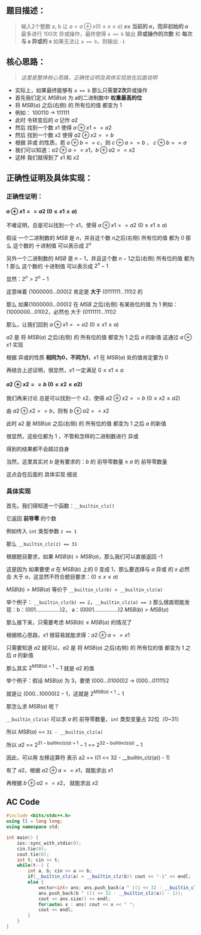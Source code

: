 ## 题目描述：

> 输入2个整数 a, b
> 让 $a = a ⊕ x  (0≤x≤a)$  **$x≤$ 当前的 $a$，而非初始的 $a$**
> 最多进行 100次 异或操作，最终使得 `a == b`
> 输出 **异或操作的次数** 和 **每次与 a 异或的 x**
> 如果无法让 `a == b`，则输出 `-1`

## 核心思路：

>*这里是整体核心思路，正确性证明及具体实现放在后面说明*

- 实际上，如果最终能够有 `a == b` 那么只需要**2次**异或操作
- 首先我们定义 $MSB(a)$ 为 a的二进制数中 **权重最高的位**
- 将 $MSB(a)$ 之后(右侧) 的 所有位的值 都变为 1
- 例如： 100110 -> 111111
- 此时 令转变后的 $a$ 记作 $a2$
- 然后 找到一个数 $x1$ 使得 $a ⊕ x1 == a2$
- 然后 找到一个数 $x2$ 使得 $a2 ⊕ x2 == b$
- 根据 异或 的性质，若 $a ⊕ b == c$，则 $c ⊕ a == b$ ， $c ⊕ b == a$
- 我们可以知道：$a2 ⊕ a == x1$，$b ⊕ a2 == x2$
- 这样 我们就得到了 $x1$ 和 $x2$


## 正确性证明及具体实现：

### 正确性证明：

#### $a ⊕ x1 == a2$ $(0≤x1≤a)$

不难证明，总是可以找到一个 $x1$，使得 $a ⊕ x1 == a2$ $(0≤x1≤a)$

假设 一个二进制数的 $MSB$ 是 $n$，并且这个数 $n$之后(右侧) 所有位的值 都为 0
那么 这个数的 十进制值 可以表示成 $2^n$

另外一个二进制数的 $MSB$ 是 $n-1$，并且这个数 $n-1$之后(右侧) 所有位的值 都为 1
那么 这个数的 十进制值 可以表示成 $2^n - 1$

显然：$2^n > 2^n - 1$

这意味着 $(1000000...000)2$ 肯定是 **大于** $(0111111...111)2$ 的

那么 如果$(1000000...000)2$ 在 $MSB$ 之后(右侧) 有某些位的值 为 1
例如：$(1000000...010)2$，必然也 大于 $(0111111...111)2$

那么，让我们回到  $a ⊕ x1 == a2$ $(0≤x1≤a)$

$a2$ 是 将 $MSB(a)$ 之后(右侧) 的 所有位的值 都变为 1 之后 $a$ 的新值
这通过 $a ⊕ x1$ 实现

根据 异或的性质 **相同为0，不同为1**，$x1$ 在 $MSB(a)$ 处的值肯定要为 0

再结合上述证明，很显然，$x1$ 一定满足 $0≤x1≤a$

#### $a2 ⊕ x2 == b$ $(0≤x2≤a2)$

我们再来讨论 总是可以找到一个 $x2$，使得 $a2 ⊕ x2 == b$ $(0≤x2≤a2)$

由 $a2 ⊕ x2 == b$，则有 $b ⊕ a2 == x2$

此时 a2 是 $MSB(a)$ 之后(右侧) 的 所有位的值 都变为 1 之后 $a$ 的新值

很显然，这些位都为 1 ，不管和怎样的二进制数进行 异或

得到的结果都不会超过自身

当然，这里其实对 $b$ 是有要求的：$b$ 的 前导零数量 $≥$ $a$ 的 前导零数量

这点会在后面的 具体实现 细说

### 具体实现

首先，我们得知道一个函数：`__builtin_clz()`

它返回 **前导零** 的个数

例如传入 `int` 类型参数 `z == 1`

那么 `__builtin_clz(z) == 31`

根据题目要求，如果 $MSB(b) > MSB(a)$，那么我们可以直接返回 -1

这是因为 如果要使 $a$ 在 $MSB(b)$ 上的 0 变成 1，那么要选择与 $a$ 异或 的 $x$ 必然会 大于 $a$，这显然不符合题目要求：$(0≤x≤a)$

$MSB(b) > MSB(a)$ 等价于 `__builtin_clz(b) < __builtin_clz(a) `

举个例子： `__builtin_clz(b) == 2`，`__builtin_clz(a) == 3`
那么很直观能发现：b：$(001................)2$， a：$(0001................)2$
$MSB(b) > MSB(a)$

那么接下来，只需要考虑 $MSB(b) ≤ MSB(a)$ 的情况了

根据核心思路，$x1$ 很容易就能求得：$a2 ⊕ a == x1$

只需要知道 $a2$ 就可以，$a2$ 是 将 $MSB(a)$ 之后(右侧) 的 所有位的值 都变为 1 之后 $a$ 的新值

那么其实 $2^{MSB(a)+1}  - 1$ 就是 $a2$ 的值

举个例子：假设 $MSB(a)$ 为 3，要使 $(000...01000)2$ -> $(000...01111)2$

就是让 $(000...10000)2 - 1$，这就是 $2^{MSB(a)+1}  - 1$

那怎么求 $MSB(a)$ 呢？

`__builtin_clz(a)` 可以求 $a$ 的 前导零数量，`int` 类型变量占 32位（0~31）

所以 $MSB(a)$ == `31 - __builtin_clz(a)`

所以 $a2$ == $2^{31 - \mathrm{builtinclz}(a) + 1} - 1$ == $2^{32 - \mathrm{builtinclz}(a)} - 1$

因此，可以用 左移运算符 表示 a2 == ((1 << 32 - __builtin_clz(a)) - 1)

有了 $a2$，根据 $a2 ⊕ a == x1$，就能求出 $x1$

再根据 $b ⊕ a2 == x2$， 就能求出 $x2$

## AC Code

```cpp
#include <bits/stdc++.h>
using ll = long long;
using namespace std;

int main() {
    ios::sync_with_stdio(0);
    cin.tie(0);
    cout.tie(0);
    int t; cin >> t;
    while(t--) {
        int a, b; cin >> a >> b;
        if(__builtin_clz(a) > __builtin_clz(b)) cout << "-1" << endl;
        else {
            vector<int> ans; ans.push_back(a ^ ((1 << 32 - __builtin_clz(a)) - 1));
            ans.push_back(b ^ ((1 << 32 - __builtin_clz(a)) - 1));
            cout << ans.size() << endl;
            for(auto& x : ans) cout << x << " ";
            cout << endl;
        }
    }
}
```